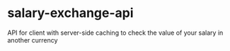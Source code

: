 # salary-exchange-api
API for client with server-side caching to check the value of your salary in another currency
